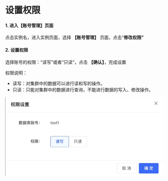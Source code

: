 # 设置权限

#### 1. 进入【账号管理】页面

点击实例名，进入实例页面，选择 **【账号管理】** 页面，点击“**修改权限”**

#### 2. 设置权限

选择账号的权限：“读写”或者“只读”，点击 **【确认】**，完成设置

权限说明：
-  读写：对集群中的数据可以进行读和写的操作。
-  只读：只能对集群中的数据进行查询，不能进行数据的写入、修改操作。

![修改权限](../../../../../image/JCHDB/set-privilege.jpg)

